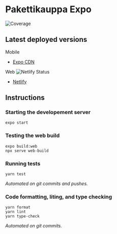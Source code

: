 # Pakettikauppa Expo

![Coverage](https://gitlab.pakettikauppa.fi/aalto/pakettikauppa-expo/badges/master/coverage.svg?style=flat-square)

## Latest deployed versions
Mobile
- [Expo CDN](https://expo.io/@pakettikauppa/projects/pakettikauppa-expo)

Web ![Netlify Status](https://api.netlify.com/api/v1/badges/4ae69533-894e-4cd3-9cd5-6f4065e6c74e/deploy-status)
- [Netlify](https://pakettikauppa-expo.netlify.app) 

## Instructions
### Starting the developement server
```
expo start
```
### Testing the web build
```
expo build:web
npx serve web-build
```
### Running tests
```
yarn test
```
*Automated on git commits and pushes.*
### Code formatting, liting, and type checking 
```
yarn format
yarn lint
yarn type-check
```
*Automated on git commits.*